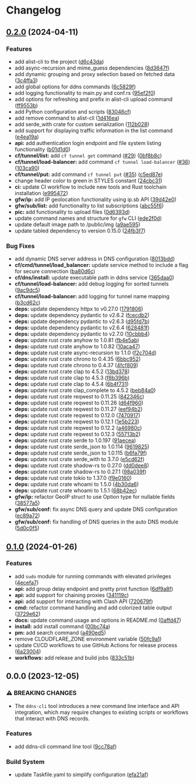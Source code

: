 # Changelog

## [0.2.0](https://github.com/liblaf/claps/compare/v0.1.0...v0.2.0) (2024-04-11)

### Features

- add alist-cli to the project ([d6c43da](https://github.com/liblaf/claps/commit/d6c43da88295446eb1dee7e469af8f4383d448f0))
- add async-recursion and mime_guess dependencies ([8d3647f](https://github.com/liblaf/claps/commit/8d3647f7ace890afd54d4f552df28e906ab52712))
- add dynamic grouping and proxy selection based on fetched data ([3c4ffa3](https://github.com/liblaf/claps/commit/3c4ffa38ac02d802014e4f6c4db7997741a8d37b))
- add global options for ddns commands ([6c5829f](https://github.com/liblaf/claps/commit/6c5829ffe4faebd3aa44ec2400e11dd61e7e800c))
- add logging functionality to main.py and conf.rs ([95ef2f0](https://github.com/liblaf/claps/commit/95ef2f037fdcb21d1b150d97387fdf19fdb2838b))
- add options for refreshing and prefix in alist-cli upload command ([ff9553b](https://github.com/liblaf/claps/commit/ff9553bf62f670a880d934458cdf6fcd017cdd49))
- add Python configuration and scripts ([83046cf](https://github.com/liblaf/claps/commit/83046cf7bd26d6332fbd4d7937330fb3875fd398))
- add remove command to alist-cli ([1d416ea](https://github.com/liblaf/claps/commit/1d416ea0de38b15d37333c74add9b5226be6c1d3))
- add serde_with crate for custom serialization ([112b028](https://github.com/liblaf/claps/commit/112b028d2210d26b3ed27094c141bf6614be895c))
- add support for displaying traffic information in the list command ([e4ea19a](https://github.com/liblaf/claps/commit/e4ea19a8ea0a10cba6c30a9fc816193077b8b15f))
- **api:** add authentication login endpoint and file system listing functionality ([b01d1d0](https://github.com/liblaf/claps/commit/b01d1d0db56389a5f82ca449da54ae40c7dd3703))
- **cf/tunnel/list:** add `cf tunnel get` command ([#29](https://github.com/liblaf/claps/issues/29)) ([0bf8b8c](https://github.com/liblaf/claps/commit/0bf8b8c68ca7680675d8bb78cd420372391ac076))
- **cf/tunnel/load-balancer:** add command `cf tunnel load-balancer` ([#36](https://github.com/liblaf/claps/issues/36)) ([103ca90](https://github.com/liblaf/claps/commit/103ca903c894dc0088b5c2998e94d2c8e00fcdec))
- **cf/tunnel/put:** add command `cf tunnel put` ([#35](https://github.com/liblaf/claps/issues/35)) ([c5ed87e](https://github.com/liblaf/claps/commit/c5ed87e89425e5f29befd2512728570d3c38223d))
- change header color to green in STYLES constant ([24cbc31](https://github.com/liblaf/claps/commit/24cbc31db6bea7853f9ba4177c1be85bfb1e8c2e))
- **ci:** update CI workflow to include new tools and Rust toolchain installation ([e995472](https://github.com/liblaf/claps/commit/e995472ecc2dd48ad24f34215fcbcbae60efba4d))
- **gfw/ip:** add IP geolocation functionality using ip.sb API ([39d42e0](https://github.com/liblaf/claps/commit/39d42e0e97ccb0e6c8adf8021f09c48e3f88a4bd))
- **gfw/sub/list:** add functionality to list subscriptions ([abc55f6](https://github.com/liblaf/claps/commit/abc55f6c8775854c9285039b8f59fa4a9e14fc89))
- **pic:** add functionality to upload files ([0d6393d](https://github.com/liblaf/claps/commit/0d6393dc317b317e893ac5f7b2c6cb6e8d524b3d))
- update command names and structure for `gfw` CLI ([ede2f0d](https://github.com/liblaf/claps/commit/ede2f0d918a315d49a88fd2c92534111ddf6bb52))
- update default image path to /public/img ([a9ae595](https://github.com/liblaf/claps/commit/a9ae59521d5d4600e96359b20d26ad0027971616))
- update tabled dependency to version 0.15.0 ([24fb3f7](https://github.com/liblaf/claps/commit/24fb3f7ea60c6c29734a050e95a35f709f9e6401))

### Bug Fixes

- add dynamic DNS server address in DNS configuration ([8013bdd](https://github.com/liblaf/claps/commit/8013bdda891de7f3e06ad98d8e6466c68189e159))
- **cf/cmd/tunnel/load_balancer:** update service method to include a flag for secure connection ([ba80d6c](https://github.com/liblaf/claps/commit/ba80d6c1ca18c303c147405221b4b023de693de6))
- **cf/dns/install:** update executable path in ddns service ([365daa0](https://github.com/liblaf/claps/commit/365daa01051da082fa066c39eaaaabd12ee4d6d7))
- **cf/tunnel/load-balancer:** add debug logging for sorted tunnels ([9ac9dc5](https://github.com/liblaf/claps/commit/9ac9dc53a75812448c236955893efb7b7afa5f8d))
- **cf/tunnel/load-balancer:** add logging for tunnel name mapping ([b3cd62c](https://github.com/liblaf/claps/commit/b3cd62cf5fbe71c7201dad4583dd0b22e43879a1))
- **deps:** update dependency httpx to v0.27.0 ([1791806](https://github.com/liblaf/claps/commit/1791806570de7c78d5e58688194b15d7273fa927))
- **deps:** update dependency pydantic to v2.6.2 ([fcecdb2](https://github.com/liblaf/claps/commit/fcecdb22449f77c497679073889f7f8f3d1dba16))
- **deps:** update dependency pydantic to v2.6.3 ([d95fd7b](https://github.com/liblaf/claps/commit/d95fd7b93935aa6954450630b2afe80b3bf1b194))
- **deps:** update dependency pydantic to v2.6.4 ([628481f](https://github.com/liblaf/claps/commit/628481f9a892cef5beced7c9a854c963ef97d02c))
- **deps:** update dependency pydantic to v2.7.0 ([10cbbb4](https://github.com/liblaf/claps/commit/10cbbb4887c0b9f78dea00d4257c3ee24c614674))
- **deps:** update rust crate anyhow to 1.0.81 ([fb4e5ab](https://github.com/liblaf/claps/commit/fb4e5ab6833f77f7a6f2573b2f41523d5c9bddd0))
- **deps:** update rust crate anyhow to 1.0.82 ([10aca47](https://github.com/liblaf/claps/commit/10aca4724f54eb6e1f3f469424427b5945ebdc65))
- **deps:** update rust crate async-recursion to 1.1.0 ([f2c704d](https://github.com/liblaf/claps/commit/f2c704dd751bcd282264e767b12e882591ee5a7a))
- **deps:** update rust crate chrono to 0.4.35 ([6bbc952](https://github.com/liblaf/claps/commit/6bbc952a2303bf1467f26618c7f30ca7d809f9b1))
- **deps:** update rust crate chrono to 0.4.37 ([4fcf809](https://github.com/liblaf/claps/commit/4fcf8099d6e17f3be44a1875a969f9e3232bc698))
- **deps:** update rust crate clap to 4.5.2 ([13bd378](https://github.com/liblaf/claps/commit/13bd3782aba614676ef9848f0110fca1f4ffa151))
- **deps:** update rust crate clap to 4.5.3 ([f8b396b](https://github.com/liblaf/claps/commit/f8b396b981ff105a009b8a8ab0b7c94baa27a35d))
- **deps:** update rust crate clap to 4.5.4 ([6b4f731](https://github.com/liblaf/claps/commit/6b4f7313b39a33f727413f2414a17131b41bbd09))
- **deps:** update rust crate clap_complete to 4.5.2 ([beb84a0](https://github.com/liblaf/claps/commit/beb84a023f7f934ab25bd047703d7c6c8d96c875))
- **deps:** update rust crate reqwest to 0.11.25 ([842346c](https://github.com/liblaf/claps/commit/842346cee600aa5f4b918abcd216d89c7c5e55ee))
- **deps:** update rust crate reqwest to 0.11.26 ([d64f960](https://github.com/liblaf/claps/commit/d64f9605a528fff452e4258ea4bf02740c23095e))
- **deps:** update rust crate reqwest to 0.11.27 ([eef94b2](https://github.com/liblaf/claps/commit/eef94b235e43f284e4a6abfba690930367de975e))
- **deps:** update rust crate reqwest to 0.12.0 ([7470917](https://github.com/liblaf/claps/commit/7470917f42163e856db00e9162ce788060395ffc))
- **deps:** update rust crate reqwest to 0.12.1 ([1e5b223](https://github.com/liblaf/claps/commit/1e5b223994b7bc21a03b37367bf2bc4231b1a3dd))
- **deps:** update rust crate reqwest to 0.12.2 ([a46980c](https://github.com/liblaf/claps/commit/a46980c246a2a8886bf74f69376c7d9e5966ee93))
- **deps:** update rust crate reqwest to 0.12.3 ([55713b2](https://github.com/liblaf/claps/commit/55713b2698a07d8daee43174202f9bd54aa6b6a1))
- **deps:** update rust crate serde to 1.0.197 ([91aecea](https://github.com/liblaf/claps/commit/91aecea24ccfa1399608e86ff4f7fc1bbe5d8218))
- **deps:** update rust crate serde_json to 1.0.114 ([9619825](https://github.com/liblaf/claps/commit/96198251e74d9f86786aed1d8eedcec0db2e765a))
- **deps:** update rust crate serde_json to 1.0.115 ([b6fa79f](https://github.com/liblaf/claps/commit/b6fa79ff53b18d409a0cb9a1c76f1284f86a890b))
- **deps:** update rust crate serde_with to 3.7.0 ([e5cd62f](https://github.com/liblaf/claps/commit/e5cd62f14f757448b7d21f7b67dd73938332190a))
- **deps:** update rust crate shadow-rs to 0.27.0 ([dd0dee8](https://github.com/liblaf/claps/commit/dd0dee817983e3320e569722dac6724a94e687e6))
- **deps:** update rust crate shadow-rs to 0.27.1 ([98a039f](https://github.com/liblaf/claps/commit/98a039fab7318de11780460fc1e8cb86fce7bba4))
- **deps:** update rust crate tokio to 1.37.0 ([f9e0160](https://github.com/liblaf/claps/commit/f9e0160853ce1e29295c936409182660c31773e4))
- **deps:** update rust crate whoami to 1.5.0 ([4b30da6](https://github.com/liblaf/claps/commit/4b30da62b2fdc7769937388aa30f7a8b8ac54124))
- **deps:** update rust crate whoami to 1.5.1 ([68b42ec](https://github.com/liblaf/claps/commit/68b42ec61699070d08791c0ca2a461d365bfdc95))
- **gfw/ip:** refactor GeoIP struct to use Option type for nullable fields ([38577a5](https://github.com/liblaf/claps/commit/38577a557114de6ac5f70d056d140630f11bde9d))
- **gfw/sub/conf:** fix async DNS query and update DNS configuration ([ec89a72](https://github.com/liblaf/claps/commit/ec89a720ecd82c7ad0987ebd0f3877793fef8a73))
- **gfw/sub/conf:** fix handling of DNS queries in the auto DNS module ([5d0c0f5](https://github.com/liblaf/claps/commit/5d0c0f50f4d22e095a74447a3ed22520bdeb7cad))

## [0.1.0](https://github.com/liblaf/claps/compare/v0.0.0...v0.1.0) (2024-01-26)

### Features

- add `sudo` module for running commands with elevated privileges ([4ecefa7](https://github.com/liblaf/claps/commit/4ecefa773bf269076c50e912b054e34afafff7ff))
- **api:** add group delay endpoint and pretty print function ([6df9a8f](https://github.com/liblaf/claps/commit/6df9a8fa2d219b21ae1142311fb64c0db0f53719))
- **api:** add support for chaining proxies ([341119c](https://github.com/liblaf/claps/commit/341119ca3b302b5b0878653e97f581a1c137417c))
- **api:** add support for interacting with Clash API ([720679f](https://github.com/liblaf/claps/commit/720679f61877299ddb0b054579d28c1136376c62))
- **cmd:** refactor command handling and add colorized table output ([3729e62](https://github.com/liblaf/claps/commit/3729e622974a2936dbce2dc178335fbac96983c0))
- **docs:** update command usage and options in README.md ([0affd47](https://github.com/liblaf/claps/commit/0affd47fcd02b5a4ec933ec7fcb11e3982a4c013))
- **install:** add install command ([00bc74a](https://github.com/liblaf/claps/commit/00bc74a96c5770988ffdefc03d33c9d9a2529428))
- **pm:** add search command ([a490ed5](https://github.com/liblaf/claps/commit/a490ed521b9ec09862066a1ae50c4d2e193b7d24))
- remove CLOUDFLARE_ZONE environment variable ([50fc9a1](https://github.com/liblaf/claps/commit/50fc9a14a8f3a20a322644b8eb647d4278ee4323))
- update CI/CD workflows to use GitHub Actions for release process ([6a23004](https://github.com/liblaf/claps/commit/6a2300482f506b5b332857feddf28dc98acd091d))
- **workflows:** add release and build jobs ([833c51b](https://github.com/liblaf/claps/commit/833c51bbc2dfe2fe7cd667677ec1893ad68a34ce))

## 0.0.0 (2023-12-05)

### ⚠ BREAKING CHANGES

- The `ddns-cli` tool introduces a new command line interface and API integration, which may require changes to existing scripts or workflows that interact with DNS records.

### Features

- add ddns-cli command line tool ([9cc78af](https://github.com/liblaf/claps/commit/9cc78af8742855ab491d2c845bb6861ed1492bfe))

### Build System

- update Taskfile.yaml to simplify configuration ([efa21af](https://github.com/liblaf/claps/commit/efa21af183c86f122b52602d148d936dd29a7203))
